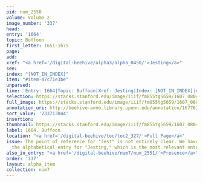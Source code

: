 ```yaml
---
pid: num_2550
volume: Volume 2
image_number: '337'
head:
entry: '1664'
topic: Buffoon
first_letter: 1651-1675
page:
add:
xref: "<a href='/digital-beehive/alpha3/alpha_0450/'>Jesting</a>"
see:
index: "[NOT_IN_INDEX]"
item: "#item-47c71e3be"
unparsed:
line: 'Entry: 1664|Topic: Buffoon|Xref: Jesting|Index: [NOT_IN_INDEX]|#item-47c71e3be'
selection: https://stacks.stanford.edu/image/iiif/fm855tg5659/1607_0804/474,3044,2516,225/full/0/default.jpg
full_image: https://stacks.stanford.edu/image/iiif/fm855tg5659/1607_0804/full/full/0/default.jpg
annotation_uri: http://beehive-anno.library.upenn.edu/annotation/1677614593902
sort_value: '233713044'
insertion:
thumbnail: https://stacks.stanford.edu/image/iiif/fm855tg5659/1607_0804/474,3044,600,180/250,/0/default.jpg
label: 1664. Buffoon
location: "<a href='/digital-beehive/toc/toc2_327/'>Full Page</a>"
issue: The point of reference for "Jest" is not entirely clear. We have linked to
  the alphabetical entry for "Jesting," which is the most relevant entry in the Alvearium.
also_in_entry: "<a href='/digital-beehive/num7/num_2551/'>Presence</a>"
order: '337'
layout: alpha_item
collection: num7
---
```

